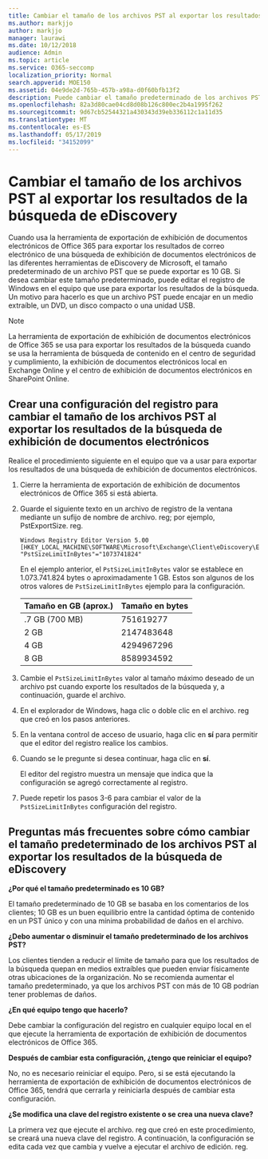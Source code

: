 ```yaml
---
title: Cambiar el tamaño de los archivos PST al exportar los resultados de la búsqueda de eDiscovery
ms.author: markjjo
author: markjjo
manager: laurawi
ms.date: 10/12/2018
audience: Admin
ms.topic: article
ms.service: O365-seccomp
localization_priority: Normal
search.appverid: MOE150
ms.assetid: 04e9de2d-765b-457b-a98a-d0f60bfb13f2
description: Puede cambiar el tamaño predeterminado de los archivos PST que se descargan en el equipo cuando exporta resultados de la búsqueda de exhibición de documentos electrónicos.
ms.openlocfilehash: 82a3d80cae04cd8d08b126c800ec2b4a1995f262
ms.sourcegitcommit: 9d67cb52544321a430343d39eb336112c1a11d35
ms.translationtype: MT
ms.contentlocale: es-ES
ms.lasthandoff: 05/17/2019
ms.locfileid: "34152099"
---
```

# <a name="change-the-size-of-pst-files-when-exporting-ediscovery-search-results"></a>Cambiar el tamaño de los archivos PST al exportar los resultados de la búsqueda de eDiscovery

Cuando usa la herramienta de exportación de exhibición de documentos electrónicos de Office 365 para exportar los resultados de correo electrónico de una búsqueda de exhibición de documentos electrónicos de las diferentes herramientas de eDiscovery de Microsoft, el tamaño predeterminado de un archivo PST que se puede exportar es 10 GB. Si desea cambiar este tamaño predeterminado, puede editar el registro de Windows en el equipo que use para exportar los resultados de la búsqueda. Un motivo para hacerlo es que un archivo PST puede encajar en un medio extraíble, un DVD, un disco compacto o una unidad USB. 
  
> [!NOTE]
>  La herramienta de exportación de exhibición de documentos electrónicos de Office 365 se usa para exportar los resultados de la búsqueda cuando se usa la herramienta de búsqueda de contenido en el centro de seguridad y cumplimiento, la exhibición de documentos electrónicos local en Exchange Online y el centro de exhibición de documentos electrónicos en SharePoint Online.
  
## <a name="create-a-registry-setting-to-change-the-size-of-pst-files-when-you-export-ediscovery-search-results"></a>Crear una configuración del registro para cambiar el tamaño de los archivos PST al exportar los resultados de la búsqueda de exhibición de documentos electrónicos

Realice el procedimiento siguiente en el equipo que va a usar para exportar los resultados de una búsqueda de exhibición de documentos electrónicos.
  
1. Cierre la herramienta de exportación de exhibición de documentos electrónicos de Office 365 si está abierta. 
    
2. Guarde el siguiente texto en un archivo de registro de la ventana mediante un sufijo de nombre de archivo. reg; por ejemplo, PstExportSize. reg. 
    
    ```
    Windows Registry Editor Version 5.00
    [HKEY_LOCAL_MACHINE\SOFTWARE\Microsoft\Exchange\Client\eDiscovery\ExportTool]
    "PstSizeLimitInBytes"="1073741824"
    ```

    En el ejemplo anterior, el `PstSizeLimitInBytes` valor se establece en 1.073.741.824 bytes o aproximadamente 1 GB. Estos son algunos de los otros valores de `PstSizeLimitInBytes` ejemplo para la configuración. 
    
    |**Tamaño en GB (aprox.)**|**Tamaño en bytes**|
    |:-----|:-----|
    |.7 GB (700 MB)  <br/> |751619277  <br/> |
    |2 GB  <br/> |2147483648  <br/> |
    |4 GB  <br/> |4294967296  <br/> |
    |8 GB  <br/> |8589934592  <br/> |
   
3. Cambie el `PstSizeLimitInBytes` valor al tamaño máximo deseado de un archivo pst cuando exporte los resultados de la búsqueda y, a continuación, guarde el archivo. 
    
4. En el explorador de Windows, haga clic o doble clic en el archivo. reg que creó en los pasos anteriores.
    
5. En la ventana control de acceso de usuario, haga clic en **sí** para permitir que el editor del registro realice los cambios. 
    
6. Cuando se le pregunte si desea continuar, haga clic en **sí**.
    
    El editor del registro muestra un mensaje que indica que la configuración se agregó correctamente al registro.
    
7. Puede repetir los pasos 3-6 para cambiar el valor de la `PstSizeLimitInBytes` configuración del registro. 
  
## <a name="frequently-asked-questions-about-changing-the-default-size-of-pst-files-when-you-export-ediscovery-search-results"></a>Preguntas más frecuentes sobre cómo cambiar el tamaño predeterminado de los archivos PST al exportar los resultados de la búsqueda de eDiscovery

 **¿Por qué el tamaño predeterminado es 10 GB?**
  
El tamaño predeterminado de 10 GB se basaba en los comentarios de los clientes; 10 GB es un buen equilibrio entre la cantidad óptima de contenido en un PST único y con una mínima probabilidad de daños en el archivo.
  
 **¿Debo aumentar o disminuir el tamaño predeterminado de los archivos PST?**
  
Los clientes tienden a reducir el límite de tamaño para que los resultados de la búsqueda quepan en medios extraíbles que pueden enviar físicamente otras ubicaciones de la organización. No se recomienda aumentar el tamaño predeterminado, ya que los archivos PST con más de 10 GB podrían tener problemas de daños.
  
 **¿En qué equipo tengo que hacerlo?**
  
Debe cambiar la configuración del registro en cualquier equipo local en el que ejecute la herramienta de exportación de exhibición de documentos electrónicos de Office 365.
  
 **Después de cambiar esta configuración, ¿tengo que reiniciar el equipo?**
  
No, no es necesario reiniciar el equipo. Pero, si se está ejecutando la herramienta de exportación de exhibición de documentos electrónicos de Office 365, tendrá que cerrarla y reiniciarla después de cambiar esta configuración.
  
 **¿Se modifica una clave del registro existente o se crea una nueva clave?**
  
La primera vez que ejecute el archivo. reg que creó en este procedimiento, se creará una nueva clave del registro. A continuación, la configuración se edita cada vez que cambia y vuelve a ejecutar el archivo de edición. reg.
